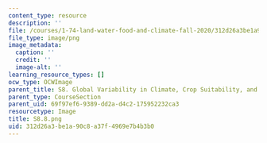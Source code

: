 ```yaml
---
content_type: resource
description: ''
file: /courses/1-74-land-water-food-and-climate-fall-2020/312d26a3be1a90c8a37f4969e7b4b3b0_S8.8.png
file_type: image/png
image_metadata:
  caption: ''
  credit: ''
  image-alt: ''
learning_resource_types: []
ocw_type: OCWImage
parent_title: S8. Global Variability in Climate, Crop Suitability, and Crop Yield
parent_type: CourseSection
parent_uid: 69f97ef6-9389-dd2a-d4c2-175952232ca3
resourcetype: Image
title: S8.8.png
uid: 312d26a3-be1a-90c8-a37f-4969e7b4b3b0
---
```

